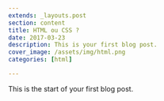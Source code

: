 ```yaml
---
extends: _layouts.post
section: content
title: HTML ou CSS ?
date: 2017-03-23
description: This is your first blog post.
cover_image: /assets/img/html.png
categories: [html]

---
```


This is the start of your first blog post.
